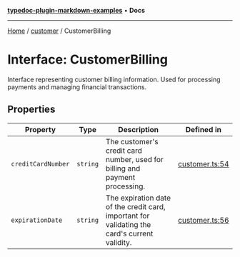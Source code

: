 [**typedoc-plugin-markdown-examples**](../../README.md) • **Docs**

***

[Home](../../README.md) / [customer](../README.md) / CustomerBilling

# Interface: CustomerBilling

Interface representing customer billing information.
Used for processing payments and managing financial transactions.

## Properties

| Property | Type | Description | Defined in |
| ------ | ------ | ------ | ------ |
| `creditCardNumber` | `string` | The customer's credit card number, used for billing and payment processing. | [customer.ts:54](https://github.com/typedoc2md/typedoc-plugin-markdown-examples/blob/main/dummy-api/src/customer.ts#L54) |
| `expirationDate` | `string` | The expiration date of the credit card, important for validating the card's current validity. | [customer.ts:56](https://github.com/typedoc2md/typedoc-plugin-markdown-examples/blob/main/dummy-api/src/customer.ts#L56) |
